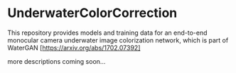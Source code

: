 # UnderwaterColorCorrection
This repository provides models and training data for an end-to-end monocular camera underwater image colorization network, which is part of WaterGAN [https://arxiv.org/abs/1702.07392]

more descriptions coming soon...
